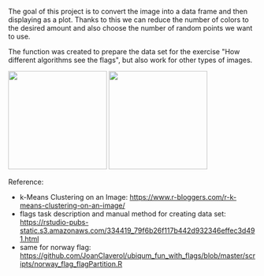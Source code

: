 The goal of this project is to convert the image into a data frame and then displaying as a plot. Thanks to this we can reduce the number of colors to the desired amount and also choose the number of random points we want to use.  

The function was created to prepare the data set for the exercise "How different algorithms see the flags", but also work for other types of images.

<img src="https://github.com/jachuR/image-to-plot/blob/master/Samples/norway.jpeg" width="200">

<img src="https://github.com/jachuR/image-to-plot/blob/master/Samples/starry_night.jpeg" width="200">

Reference:
- k-Means Clustering on an Image:
  https://www.r-bloggers.com/r-k-means-clustering-on-an-image/
- flags task description and manual method for creating data set:
  https://rstudio-pubs-static.s3.amazonaws.com/334419_79f6b26f117b442d932346effec3d491.html
- same for norway flag:
  https://github.com/JoanClaverol/ubiqum_fun_with_flags/blob/master/scripts/norway_flag_flagPartition.R


